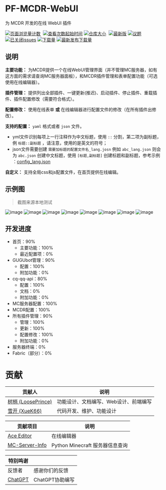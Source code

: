 # PF-MCDR-WebUI
为 MCDR 开发的在线 WebUI 插件

[![页面浏览量计数](https://badges.toozhao.com/badges/01JC0ZMB6718E924N6H2FEZRC5/green.svg)](/) 
[![查看次数起始时间](https://img.shields.io/badge/查看次数统计起始于-2024%2F11%2F06-2?style=flat-square)](/)
[![仓库大小](https://img.shields.io/github/repo-size/LoosePrince/PF-MCDR-WebUI?style=flat-square&label=仓库占用)](/) 
[![最新版](https://img.shields.io/github/v/release/LoosePrince/PF-MCDR-WebUI?style=flat-square&label=最新版)](https://github.com/LoosePrince/PF-MCDR-WebUI/releases/latest/)
[![议题](https://img.shields.io/github/issues/LoosePrince/PF-MCDR-WebUI?style=flat-square&label=Issues)](https://github.com/LoosePrince/PF-MCDR-WebUI/issues) 
[![已关闭issues](https://img.shields.io/github/issues-closed/LoosePrince/PF-MCDR-WebUI?style=flat-square&label=已关闭%20Issues)](https://github.com/LoosePrince/PF-MCDR-WebUI/issues?q=is%3Aissue+is%3Aclosed)
[![下载量](https://img.shields.io/github/downloads/LoosePrince/PF-MCDR-WebUI/total?style=flat-square&label=下载量)](https://github.com/LoosePrince/PF-MCDR-WebUI/releases)
[![最新发布下载量](https://img.shields.io/github/downloads/LoosePrince/PF-MCDR-WebUI/latest/total?style=flat-square&label=最新版本下载量)](https://github.com/LoosePrince/PF-MCDR-WebUI/releases/latest)

## 说明

**主要功能：** 为MCDR提供一个在线WebUI管理界面（并不管理MC服务器，如有这方面的需求请查询MC服务器面板），和MCDR插件管理和表单配置功能（可选使用在线编辑器）。

**插件管理：** 提供列出全部插件、一键更新(推迟)、启动插件、停止插件、重载插件、插件配置修改（需要符合格式）。

**配置修改：** 使用在线表单 **或** 在线编辑器进行配置文件的修改（在所有插件出修改）。

**支持的配置：** `yaml` 格式或者 `json` 文件。
  - yml文件识别每项上一行注释作为中文标题，使用 `::` 分割，第二项为副标题，例 `标题::副标题` ，请注意，使用的是英文的符号；
  - json文件需要创建 `需要加标题的配置文件名_lang.josn` 例如 `abc_lang.json` 则会为 `abc.json` 创建中文标题，使用 `[标题,副标题]` 创建标题和副标题，参考示例 ：[config_lang.json](https://github.com/LoosePrince/PF-MCDR-WebUI/blob/main/config_lang.json)

**自定义：** 支持全局css和js配置文件，在首页提供在线编辑。

## 示例图

> 截图来源本地测试

![image](https://github.com/user-attachments/assets/b8556f19-25b1-433d-9691-72bb21816480)
![image](https://github.com/user-attachments/assets/5b868779-ec5c-4082-bf3e-f7564ba06e4b)
![image](https://github.com/user-attachments/assets/c1633bb7-de4d-4e5b-a091-ebae30322e19)
![image](https://github.com/user-attachments/assets/b1154e22-a111-4094-aab4-da3cefde7e14)
![image](https://github.com/user-attachments/assets/5b2ab04f-a4fb-4be5-b3a1-9da3a97709e3)
![image](https://github.com/user-attachments/assets/808c22e5-e3b4-46d7-8549-417c94438c16)
![image](https://github.com/user-attachments/assets/a50991e6-a281-4ec7-99e8-d8a921d15e95)
![image](https://github.com/user-attachments/assets/92ca8d19-40b1-444b-8aed-6c080c1b91a9)



## 开发进度

- 首页：90%
  - 主要功能：100%
  - 最近配置项：0%
- GUGUbot管理：90%
  - 配置：100%
  - 附加功能：0%
- cq-qq-api：80%
  - 配置：100%
  - 文档：0%
  - 附加功能：0%
- MC服务器配置：100%
- MCDR配置：100%
- 所有插件管理：90%
  - 管理：100%
  - 更新：100%
  - 配置修改：100%
  - 附加功能：0%
- 服务器终端：0%
- Fabric（部分）：0%

# 贡献

| 贡献人 | 说明 |
|---|---|
| [树梢 (LoosePrince)](https://github.com/LoosePrince) | 功能设计、文档编写、Web设计、前端编写 |
| [雪开 (XueK66)](https://github.com/XueK66) | 代码开发、维护、功能设计 |


| 贡献项目 | 说明 |
|---|---|
| [Ace Editor](https://ace.c9.io/) | 在线编辑器 |
| [MC-Server-Info](https://github.com/Spark-Code-China/MC-Server-Info) | Python Minecraft 服务器信息查询 |


| 特别鸣谢 |  |
|---|---|
| 反馈者 | 感谢你们的反馈 |
| [ChatGPT](https://chatgpt.com) | ChatGPT协助编写 |
